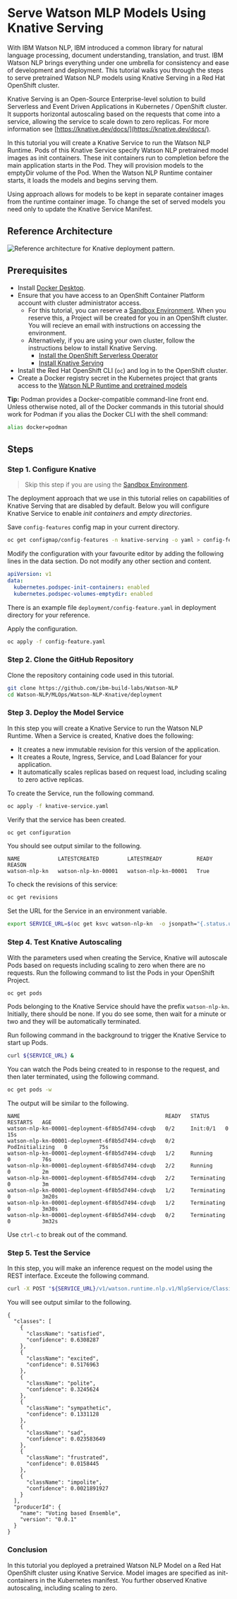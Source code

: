 # Serve Watson MLP Models Using Knative Serving 

With IBM Watson NLP, IBM introduced a common library for natural language processing, document understanding, translation, and trust. IBM Watson NLP brings everything under one umbrella for consistency and ease of development and deployment. This tutorial walks you through the steps to serve pretrained Watson NLP models using Knative Serving in a Red Hat OpenShift cluster.

Knative Serving is an Open-Source Enterprise-level solution to build Serverless and Event Driven Applications in Kubernetes / OpenShift cluster. It supports horizontal autoscaling based on the requests that come into a service, allowing the service to scale down to zero replicas. For more information see [https://knative.dev/docs/](https://knative.dev/docs/).

In this tutorial you will create a Knative Service to run the Watson NLP Runtime. Pods of this Knative Service specify Watson NLP pretrained model images as init containers. These init containers run to completion before the main application starts in the Pod. They will provision models to the emptyDir volume of the Pod. When the Watson NLP Runtime container starts, it loads the models and begins serving them.

Using approach allows for models to be kept in separate container images from the runtime container image. To change the set of served models you need only to update the Knative Service Manifest.

## Reference Architecture

![Reference architecture for Knative deployment pattern.](images/Knative.png) 

## Prerequisites

- Install [Docker Desktop](https://docs.docker.com/get-docker/).
- Ensure that you have access to an OpenShift Container Platform account with cluster administrator access. 
  - For this tutorial, you can reserve a [Sandbox Environment](https://techzone.ibm.com/collection/watson-nlp-serving-nlp-models#tab-4). When you reserve this, a Project will be created for you in an OpenShift cluster. You will recieve an email with instructions on accessing the environment.
  - Alternatively, if you are using your own cluster, follow the instructions below to install Knative Serving.
    - [Install the OpenShift Serverless Operator](https://docs.openshift.com/container-platform/4.10/serverless/install/install-serverless-operator.html)
    - [Install Knative Serving](https://docs.openshift.com/container-platform/4.10/serverless/install/installing-knative-serving.html)
- Install the Red Hat OpenShift CLI (```oc```) and log in to the OpenShift cluster.
- Create a Docker registry secret in the Kubernetes project that grants access to the [Watson NLP Runtime and pretrained models](https://github.com/ibm-build-lab/Watson-NLP/blob/main/MLOps/access/README.md#kubernetes-and-openshift)

**Tip:** Podman provides a Docker-compatible command-line front end. Unless otherwise noted, all of the Docker commands in this tutorial should work for Podman if you alias the Docker CLI with the shell command:

```bash
alias docker=podman
```

## Steps

### Step 1. Configure Knative

> Skip this step if you are using the [Sandbox Environment](https://github.com/ibm-build-lab/Watson-NLP/tree/main/MLOps/reserve-openshift-sandbox).

The deployment approach that we use in this tutorial relies on capabilities of Knative Serving that are disabled by default. Below you will configure Knative Service to enable *init containers* and *empty directories*.

Save `config-features` config map in your current directory.

```bash
oc get configmap/config-features -n knative-serving -o yaml > config-feature.yaml
```

Modify the configuration with your favourite editor by adding the following lines in the data section. Do not modify any other section and content.

```yaml
apiVersion: v1
data:
  kubernetes.podspec-init-containers: enabled
  kubernetes.podspec-volumes-emptydir: enabled
```

There is an example file `deployment/config-feature.yaml` in deployment directory for your reference.

Apply the configuration.

```bash
oc apply -f config-feature.yaml 
```

### Step 2. Clone the GitHub Repository

Clone the repository containing code used in this tutorial.

```bash
git clone https://github.com/ibm-build-labs/Watson-NLP
cd Watson-NLP/MLOps/Watson-NLP-Knative/deployment
```

### Step 3. Deploy the Model Service

In this step you will create a Knative Service to run the Watson NLP Runtime. When a Service is created, Knative does the following:

- It creates a new immutable revision for this version of the application.
- It creates a Route, Ingress, Service, and Load Balancer for your application.
- It automatically scales replicas based on request load, including scaling to zero active replicas.

To create the Service, run the following command.

```bash
oc apply -f knative-service.yaml
```

Verify that the service has been created.
  
```bash
oc get configuration  
```
  
You should see output similar to the following.
  
```
NAME            LATESTCREATED         LATESTREADY           READY   REASON
watson-nlp-kn   watson-nlp-kn-00001   watson-nlp-kn-00001   True    
```
  
To check the revisions of this service:
  
```bash
oc get revisions 
```

Set the URL for the Service in an environment variable.
  
```bash
export SERVICE_URL=$(oc get ksvc watson-nlp-kn  -o jsonpath="{.status.url}")
```

### Step 4. Test Knative Autoscaling
  
With the parameters used when creating the Service, Knative will autoscale Pods based on requests including scaling to zero when there are no requests. Run the following command to list the Pods in your OpenShift Project.

```bash
oc get pods
```

Pods belonging to the Knative Service should have the prefix `watson-nlp-kn`. Initially, there should be none. If you do see some, then wait for a minute or two and they will be  automatically terminated.

Run following command in the background to trigger the Knative Service to start up Pods.
  
```bash
curl ${SERVICE_URL} &
```

You can watch the Pods being created to in response to the request, and then later terminated, using the following command.

```bash
oc get pods -w
```

The output will be similar to the following.

```
NAME                                              READY   STATUS     RESTARTS   AGE
watson-nlp-kn-00001-deployment-6f8b5d7494-cdvqb   0/2     Init:0/1   0          15s
watson-nlp-kn-00001-deployment-6f8b5d7494-cdvqb   0/2     PodInitializing   0          75s
watson-nlp-kn-00001-deployment-6f8b5d7494-cdvqb   1/2     Running           0          76s
watson-nlp-kn-00001-deployment-6f8b5d7494-cdvqb   2/2     Running           0          2m
watson-nlp-kn-00001-deployment-6f8b5d7494-cdvqb   2/2     Terminating       0          3m
watson-nlp-kn-00001-deployment-6f8b5d7494-cdvqb   1/2     Terminating       0          3m20s
watson-nlp-kn-00001-deployment-6f8b5d7494-cdvqb   1/2     Terminating       0          3m30s
watson-nlp-kn-00001-deployment-6f8b5d7494-cdvqb   0/2     Terminating       0          3m32s
```

Use `ctrl-c` to break out of the command.

### Step 5. Test the Service

In this step, you will make an inference request on the model using the REST interface. Exceute the following command.

```bash
curl -X POST "${SERVICE_URL}/v1/watson.runtime.nlp.v1/NlpService/ClassificationPredict" -H "accept: application/json" -H "grpc-metadata-mm-model-id: classification_ensemble-workflow_lang_en_tone-stock" -H "content-type: application/json" -d "{ \"rawDocument\": { \"text\": \"Watson nlp is awesome! works in knative\" }}" | jq
```

You will see output similar to the following.

```
{
  "classes": [
    {
      "className": "satisfied",
      "confidence": 0.6308287
    },
    {
      "className": "excited",
      "confidence": 0.5176963
    },
    {
      "className": "polite",
      "confidence": 0.3245624
    },
    {
      "className": "sympathetic",
      "confidence": 0.1331128
    },
    {
      "className": "sad",
      "confidence": 0.023583649
    },
    {
      "className": "frustrated",
      "confidence": 0.0158445
    },
    {
      "className": "impolite",
      "confidence": 0.0021891927
    }
  ],
  "producerId": {
    "name": "Voting based Ensemble",
    "version": "0.0.1"
  }
}
```
  

### Conclusion

In this tutorial you deployed a pretrained Watson NLP Model on a Red Hat OpenShift cluster using Knative Service. Model images are specified as init-containers in the Kubernetes manifest. You further observed Knative autoscaling, including scaling to zero.
